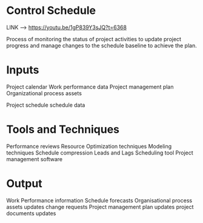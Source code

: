 # Control Schedule

LINK --> https://youtu.be/1gP839Y3sJQ?t=6368

Process of monitoring the status of project activities to update project progress and manage changes to the schedule baseline to achieve the plan.

# Inputs
Project calendar
Work performance data
Project management plan
Organizational process assets

Project schedule
schedule data

# Tools and Techniques
Performance reviews
Resource Optimization techniques
Modeling techniques
Schedule compression
Leads and Lags
Scheduling tool
Project management software

# Output
Work Performance information
Schedule forecasts
Organisational process assets updates
change requests
Project management plan updates
project documents updates
